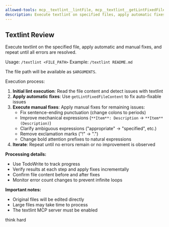 ```yaml
---
allowed-tools: mcp__textlint__lintFile, mcp__textlint__getLintFixedFileContent, MultiEdit, Read, TodoWrite
description: Execute textlint on specified files, apply automatic fixes, manually fix remaining errors, and repeat until all errors are resolved
---
```


## Textlint Review

Execute textlint on the specified file, apply automatic and manual fixes, and repeat until all errors are resolved.

Usage: `/textlint <FILE_PATH>`
Example: `/textlint README.md`

The file path will be available as `$ARGUMENTS`.

Execution process:

1. **Initial lint execution**: Read the file content and detect issues with textlint
2. **Apply automatic fixes**: Use `getLintFixedFileContent` to fix auto-fixable issues
3. **Execute manual fixes**: Apply manual fixes for remaining issues:
   - Fix sentence-ending punctuation (change colons to periods)
   - Improve mechanical expressions (`**Item**: Description` → `**Item** (Description)`)
   - Clarify ambiguous expressions ("appropriate" → "specified", etc.)
   - Remove exclamation marks ("!" → ".")
   - Change bold attention prefixes to natural expressions
4. **Iterate**: Repeat until no errors remain or no improvement is observed

**Processing details:**

- Use TodoWrite to track progress
- Verify results at each step and apply fixes incrementally
- Confirm file content before and after fixes
- Monitor error count changes to prevent infinite loops

**Important notes:**

- Original files will be edited directly
- Large files may take time to process
- The textlint MCP server must be enabled

think hard
